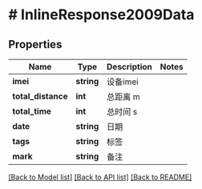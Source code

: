 # # InlineResponse2009Data

## Properties

Name | Type | Description | Notes
------------ | ------------- | ------------- | -------------
**imei** | **string** | 设备imei |
**total_distance** | **int** | 总距离 m |
**total_time** | **int** | 总时间 s |
**date** | **string** | 日期 |
**tags** | **string** | 标签 |
**mark** | **string** | 备注 |

[[Back to Model list]](../../README.md#models) [[Back to API list]](../../README.md#endpoints) [[Back to README]](../../README.md)
